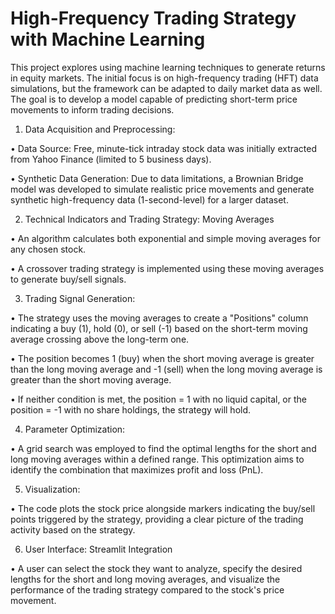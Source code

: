 # High-Frequency Trading Strategy with Machine Learning

This project explores using machine learning techniques to generate returns in equity markets. The initial focus is on high-frequency trading (HFT) data simulations, but the framework can be adapted to daily market data as well. The goal is to develop a model capable of predicting short-term price movements to inform trading decisions.

1. Data Acquisition and Preprocessing:

• Data Source: Free, minute-tick intraday stock data was initially extracted from Yahoo Finance (limited to 5 business days).

• Synthetic Data Generation: Due to data limitations, a Brownian Bridge model was developed to simulate realistic price movements and generate synthetic high-frequency data (1-second-level) for a larger dataset.


2. Technical Indicators and Trading Strategy: Moving Averages

• An algorithm calculates both exponential and simple moving averages for any chosen stock.

• A crossover trading strategy is implemented using these moving averages to generate buy/sell signals.

3. Trading Signal Generation:

• The strategy uses the moving averages to create a "Positions" column indicating a buy (1), hold (0), or sell (-1) based on the short-term moving average crossing above the long-term one.

• The position becomes 1 (buy) when the short moving average is greater than the long moving average and -1 (sell) when the long moving average is greater than the short moving average. 

• If neither condition is met, the position = 1 with no liquid capital, or the position = -1 with no share holdings, the strategy will hold.

4. Parameter Optimization:

• A grid search was employed to find the optimal lengths for the short and long moving averages within a defined range. This optimization aims to identify the combination that maximizes profit and loss (PnL).

5. Visualization:

• The code plots the stock price alongside markers indicating the buy/sell points triggered by the strategy, providing a clear picture of the trading activity based on the strategy.


6. User Interface: Streamlit Integration

• A user can select the stock they want to analyze, specify the desired lengths for the short and long moving averages, and visualize the performance of the trading strategy compared to the stock's price movement.
